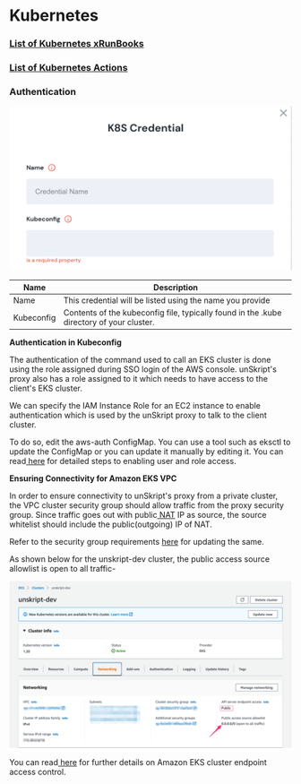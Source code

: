 # Kubernetes

### [List of Kubernetes xRunBooks](broken-reference)

### [List of Kubernetes Actions](action\_kubernetes/)

### Authentication

![Information needed to onboard kubernetes connector](<../../../.gitbook/assets/Screen Shot 2022-06-14 at 6.03.08 PM.png>)

| Name       | Description                                                                              |
| ---------- | ---------------------------------------------------------------------------------------- |
| Name       | This credential will be listed using the name you provide                                |
| Kubeconfig | Contents of the kubeconfig file, typically found in the .kube directory of your cluster. |

**Authentication in Kubeconfig**

The authentication of the command used to call an EKS cluster is done using the role assigned during SSO login of the AWS console. unSkript's proxy also has a role assigned to it which needs to have access to the client's EKS cluster.

We can specify the IAM Instance Role for an EC2 instance to enable authentication which is used by the unSkript proxy to talk to the client cluster.

To do so, edit the aws-auth ConfigMap. You can use a tool such as eksctl to update the ConfigMap or you can update it manually by editing it. You can read[ here](https://docs.aws.amazon.com/eks/latest/userguide/add-user-role.html) for detailed steps to enabling user and role access.

**Ensuring Connectivity for Amazon EKS VPC**

In order to ensure connectivity to unSkript's proxy from a private cluster, the VPC cluster security group should allow traffic from the proxy security group. Since traffic goes out with public[ NAT](https://en.wikipedia.org/wiki/Network\_address\_translation) IP as source, the source whitelist should include the public(outgoing) IP of NAT.

Refer to the security group requirements [here](https://docs.aws.amazon.com/eks/latest/userguide/sec-group-reqs.html) for updating the same.

As shown below for the unskript-dev cluster, the public access source allowlist is open to all traffic-

![](../../../.gitbook/assets/C7898A9E-3A52-42FD-81B0-13C29A1DBD02.png)

You can read[ here](https://docs.aws.amazon.com/eks/latest/userguide/cluster-endpoint.html) for further details on Amazon EKS cluster endpoint access control.

